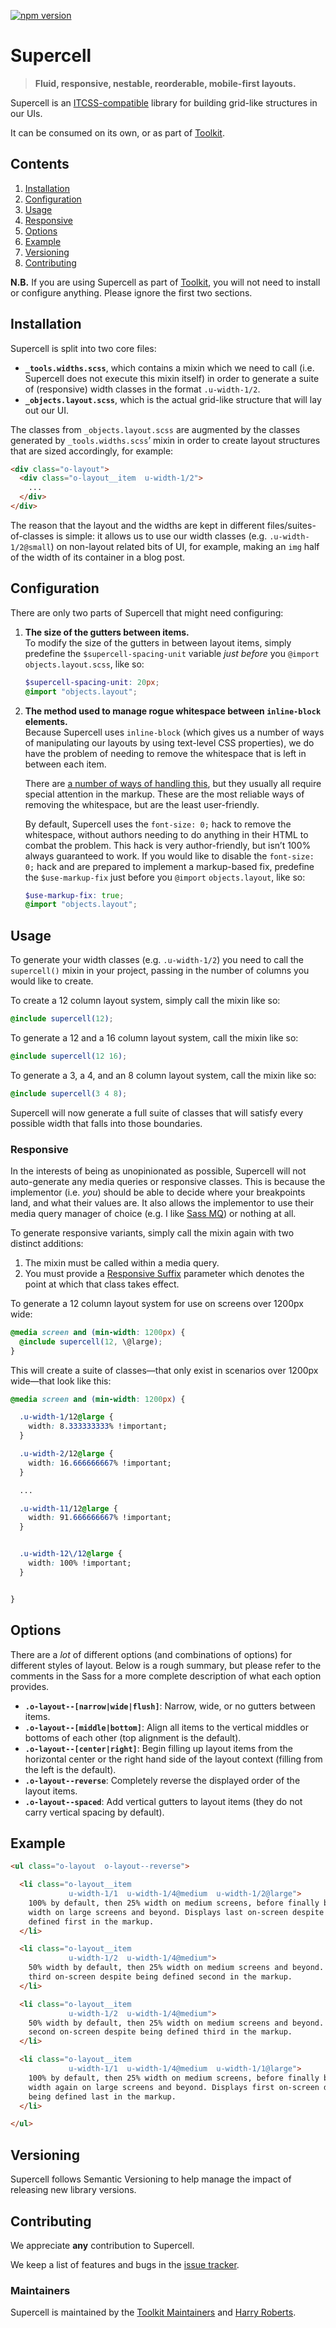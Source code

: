 [![npm version](https://badge.fury.io/js/supercell.svg)](https://badge.fury.io/js/supercell)

# Supercell 

> **Fluid, responsive, nestable, reorderable, mobile-first layouts.**

Supercell is an [ITCSS-compatible](https://twitter.com/itcss_io) library for building grid-like structures in our
UIs. 

It can be consumed on its own, or as part of [Toolkit](https://github.com/sky-uk/toolkit).

## Contents

1. [Installation](#installation)
2. [Configuration](#configuration)
3. [Usage](#usage)
4. [Responsive](#responsive)
5. [Options](#options)
6. [Example](#example)
7. [Versioning](#versioning)
8. [Contributing](#contributing)

**N.B.** If you are using Supercell as part of [Toolkit](https://github.com/sky-uk/toolkit), you will not need to install or configure anything. Please ignore the first two sections.

## Installation

Supercell is split into two core files:

* **`_tools.widths.scss`**, which contains a mixin which we need to call (i.e.
  Supercell does not execute this mixin itself) in order to generate a suite of
  (responsive) width classes in the format `.u-width-1/2`.
* **`_objects.layout.scss`**, which is the actual grid-like structure that will
  lay out our UI.

The classes from `_objects.layout.scss` are augmented by the classes generated
by `_tools.widths.scss`’ mixin in order to create layout structures that are
sized accordingly, for example:

```HTML
<div class="o-layout">
  <div class="o-layout__item  u-width-1/2">
    ...
  </div>
</div>
```

The reason that the layout and the widths are kept in different
files/suites-of-classes is simple: it allows us to use our width classes (e.g.
`.u-width-1/2@small`) on non-layout related bits of UI, for example, making an
`img` half of the width of its container in a blog post.

## Configuration

There are only two parts of Supercell that might need configuring:

1. **The size of the gutters between items.**  
   To modify the size of the gutters in between layout items, simply predefine
   the `$supercell-spacing-unit` variable _just before_ you `@import`
   `objects.layout.scss`, like so:

   ```SCSS
   $supercell-spacing-unit: 20px;
   @import "objects.layout";
   ```
2. **The method used to manage rogue whitespace between `inline-block` elements.**  
   Because Supercell uses `inline-block` (which gives us a number of ways of
   manipulating our layouts by using text-level CSS properties), we do have the
   problem of needing to remove the whitespace that is left in between each
   item.

   There are [a number of ways of handling
   this](https://jsfiddle.net/9dy6rwfz/), but they usually all require special
   attention in the markup. These are the most reliable ways of removing the
   whitespace, but are the least user-friendly.

   By default, Supercell uses the `font-size: 0;` hack to remove the whitespace,
   without authors needing to do anything in their HTML to combat the problem.
   This hack is very author-friendly, but isn’t 100% always guaranteed to work.
   If you would like to disable the `font-size: 0;` hack and are prepared to
   implement a markup-based fix, predefine the `$use-markup-fix` just before you
   `@import` `objects.layout`, like so:
   ```SCSS
   $use-markup-fix: true;
   @import "objects.layout";
   ```

## Usage

To generate your width classes (e.g. `.u-width-1/2`) you need to call the
`supercell()` mixin in your project, passing in the number of columns you would
like to create. 

To create a 12 column layout system, simply call the mixin like
so:

```SCSS
@include supercell(12);
```

To generate a 12 and a 16 column layout system, call the mixin like so:

```SCSS
@include supercell(12 16);
```

To generate a 3, a 4, and an 8 column layout system, call the mixin like so:

```SCSS
@include supercell(3 4 8);
```

Supercell will now generate a full suite of classes that will satisfy every
possible width that falls into those boundaries.

### Responsive

In the interests of being as unopinionated as possible, Supercell will not
auto-generate any media queries or responsive classes. This is because the
implementor (i.e. _you_) should be able to decide  where your breakpoints land,
and what their values are. It also allows the implementor to use their media
query manager of choice (e.g. I like [Sass
MQ](https://github.com/sass-mq/sass-mq)) or nothing at all.

To generate responsive variants, simply call the mixin again with two distinct
additions:

1. The mixin must be called within a media query.
2. You must provide a [Responsive
   Suffix](http://csswizardry.com/2015/08/bemit-taking-the-bem-naming-convention-a-step-further/#responsive-suffixes)
   parameter which denotes the point at which that class takes effect.

To generate a 12 column layout system for use on screens over 1200px wide:

```SCSS
@media screen and (min-width: 1200px) {
  @include supercell(12, \@large);
}
```

This will create a suite of classes—that only exist in scenarios over 1200px
wide—that look like this:

```CSS
@media screen and (min-width: 1200px) {

  .u-width-1/12@large {
    width: 8.333333333% !important;
  }

  .u-width-2/12@large {
    width: 16.666666667% !important;
  }

  ...

  .u-width-11/12@large {
    width: 91.666666667% !important;
  }


  .u-width-12\/12@large {
    width: 100% !important;
  }


}
```

## Options

There are a _lot_ of different options (and combinations of options) for
different styles of layout. Below is a rough summary, but please refer to the
comments in the Sass for a more complete description of what each option
provides.

* **`.o-layout--[narrow|wide|flush]`**: Narrow, wide, or no gutters between
  items.
* **`.o-layout--[middle|bottom]`**: Align all items to the vertical middles or
  bottoms of each other (top alignment is the default).
* **`.o-layout--[center|right]`**: Begin filling up layout items from the
  horizontal center or the right hand side of the layout context (filling from
  the left is the default).
* **`.o-layout--reverse`**: Completely reverse the displayed order of the layout
  items.
* **`.o-layout--spaced`**: Add vertical gutters to layout items (they do not
  carry vertical spacing by default).

## Example

```HTML
<ul class="o-layout  o-layout--reverse">

  <li class="o-layout__item
             u-width-1/1  u-width-1/4@medium  u-width-1/2@large">
    100% by default, then 25% width on medium screens, before finally being 50%
    width on large screens and beyond. Displays last on-screen despite being
    defined first in the markup.
  </li>

  <li class="o-layout__item
             u-width-1/2  u-width-1/4@medium">
    50% width by default, then 25% width on medium screens and beyond. Displays
    third on-screen despite being defined second in the markup.
  </li>

  <li class="o-layout__item
             u-width-1/2  u-width-1/4@medium">
    50% width by default, then 25% width on medium screens and beyond. Displays
    second on-screen despite being defined third in the markup.
  </li>

  <li class="o-layout__item
             u-width-1/1  u-width-1/4@medium  u-width-1/1@large">
    100% by default, then 25% width on medium screens, before finally being 100%
    width again on large screens and beyond. Displays first on-screen despite
    being defined last in the markup.
  </li>

</ul>
```

## Versioning

Supercell follows Semantic Versioning to help manage the impact of releasing new library versions.


## Contributing

We appreciate **any** contribution to Supercell.

We keep a list of features and bugs in the [issue tracker](https://github.com/sky-uk/supercell/issues).

### Maintainers

Supercell is maintained by the [Toolkit Maintainers](https://github.com/sky-uk/toolkit#maintainers) and [Harry Roberts](https://github.com/csswizardry).